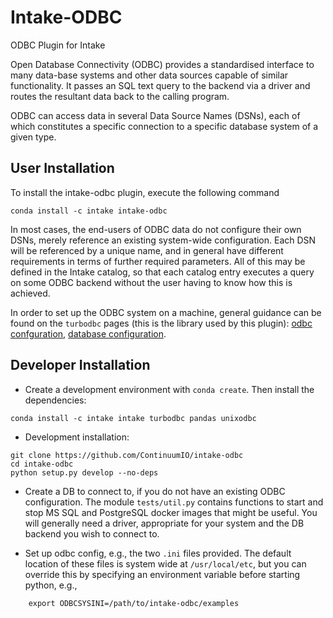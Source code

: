 # Intake-ODBC

ODBC Plugin for Intake

Open Database Connectivity (ODBC) provides a standardised interface to
many data-base systems and other data sources capable of similar
functionality. It passes an SQL text query to the backend via a driver
and routes the resultant data back to the calling program.

ODBC can access data in several Data Source Names (DSNs), each of which
constitutes a specific connection to a specific database system of a
given type.

## User Installation

To install the intake-odbc plugin, execute the following command
```
conda install -c intake intake-odbc
```

In most cases, the end-users of ODBC data do not configure their
own DSNs, merely reference an existing system-wide configuration.
Each DSN will be referenced by a unique name, and in general
have different requirements in terms of further required parameters.
All of this may be defined in the Intake catalog, so that each
catalog entry executes a query on some ODBC backend without the user
having to know how this is achieved.

In order to set up the ODBC system on a machine, general guidance can
be found on the `turbodbc` pages (this is the library used by this
plugin): [odbc confguration](http://turbodbc.readthedocs.io/en/latest/pages/odbc_configuration.html),
[database configuration](http://turbodbc.readthedocs.io/en/latest/pages/databases.html).

## Developer Installation

- Create a development environment with `conda create`. Then install the dependencies:

```
conda install -c intake intake turbodbc pandas unixodbc
```

- Development installation:
```
git clone https://github.com/ContinuumIO/intake-odbc
cd intake-odbc
python setup.py develop --no-deps
```

- Create a DB to connect to, if you do not have an existing ODBC
    configuration. The module `tests/util.py` contains functions to
    start and stop MS SQL and PostgreSQL docker images that might be
    useful. You will generally need a driver, appropriate for your
    system and the DB backend you wish to connect to.

- Set up odbc config, e.g., the two ``.ini`` files provided. The
    default location of these files is system wide at ``/usr/local/etc``,
    but you can override this by specifying an environment variable
    before starting python, e.g.,

```
    export ODBCSYSINI=/path/to/intake-odbc/examples
```